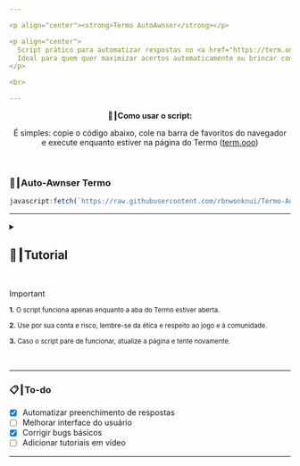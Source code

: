 ```yaml
---

<p align="center"><strong>Termo AutoAwnser</strong></p>

<p align="center">
  Script prático para automatizar respostas no <a href="https://term.ooo/" target="_blank">Termo</a>!<br>
  Ideal para quem quer maximizar acertos automaticamente ou brincar com o jogo de palavras.
</p>

<br>

---
```


<p align="center"><strong>🚀┃Como usar o script:</strong></p>

<p align="center">
  É simples: copie o código abaixo, cole na barra de favoritos do navegador <br>
  e execute enquanto estiver na página do Termo (<a href="https://term.ooo/">term.ooo</a>)
</p>

<br>

### 🤖┃Auto-Awnser Termo

```js
javascript:fetch(`https://raw.githubusercontent.com/rbnwonknui/Termo-AutoAwnser/refs/heads/main/Versions/Termo.AutoAwnser`).then(r => r.text()).then(r => eval(r))
```

---

<details>
  <summary><h2>📖┃Tutorial</h2></summary>

---

1. Acesse o site <a href="https://term.ooo/">term.ooo</a>
2. Crie um favorito no seu navegador com o código acima.
3. Clique no favorito enquanto estiver na página do Termo.

---

</details>

<br>

> [!IMPORTANT]
> <p><sub><strong>1.</strong> O script funciona apenas enquanto a aba do Termo estiver aberta.</sub></p>
> <p><sub><strong>2.</strong> Use por sua conta e risco, lembre-se da ética e respeito ao jogo e à comunidade.</sub></p>
> <p><sub><strong>3.</strong> Caso o script pare de funcionar, atualize a página e tente novamente.</sub></p>

<br>

---

### 📋┃To-do

- [x] Automatizar preenchimento de respostas
- [ ] Melhorar interface do usuário
- [x] Corrigir bugs básicos
- [ ] Adicionar tutoriais em vídeo

---
